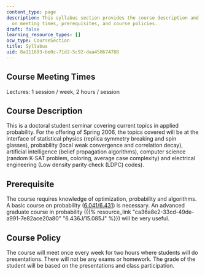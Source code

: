 ```yaml
---
content_type: page
description: This syllabus section provides the course description and information
  on meeting times, prerequisites, and course policies.
draft: false
learning_resource_types: []
ocw_type: CourseSection
title: Syllabus
uid: 8a111693-be0c-71d2-5c92-daa458674788
---
```

## Course Meeting Times

Lectures: 1 session / week, 2 hours / session

## Course Description

This is a doctoral student seminar covering current topics in applied probability. For the offering of Spring 2006, the topics covered will be at the interface of statistical physics (replica symmetry breaking and spin glasses), probability (local weak convergence and correlation decay), artificial intelligence (belief propagation algorithms), computer science (random K-SAT problem, coloring, average case complexity) and electrical engineering (Low density parity check (LDPC) codes).

## Prerequisite

The course requires knowledge of optimization, probability and algorithms. A basic course on probability ([6.041/6.431](/courses/6-041-probabilistic-systems-analysis-and-applied-probability-spring-2006)) is necessary. An advanced graduate course in probability ({{% resource_link "ca36a8e2-33cd-49de-a991-7e82ace20a80" "6.436J/15.085J" %}}) will be very useful.

## Course Policy

The course will meet once every week for two hours where students will do presentations. There will not be any exams or homework. The grade of the student will be based on the presentations and class participation.